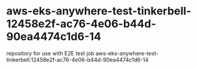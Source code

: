 # aws-eks-anywhere-test-tinkerbell-12458e2f-ac76-4e06-b44d-90ea4474c1d6-14
repository for use with E2E test job aws-eks-anywhere-test-tinkerbell:12458e2f-ac76-4e06-b44d-90ea4474c1d6-14
